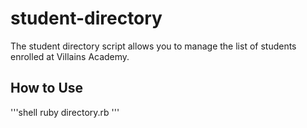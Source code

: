 # student-directory

The student directory script allows you to manage the list of students enrolled at Villains Academy.

## How to Use ##

'''shell
ruby directory.rb
'''
